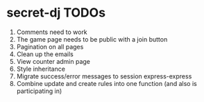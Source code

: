 # secret-dj TODOs

1. Comments need to work
2. The game page needs to be public with a join button
3. Pagination on all pages
4. Clean up the emails
5. View counter admin page
6. Style inheritance
7. Migrate success/error messages to session express-express
8. Combine update and create rules into one function (and also is participating in)
